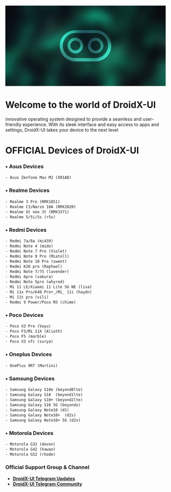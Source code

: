 <p align="center">
  <img src="https://raw.githubusercontent.com/DroidX-UI-Devices/Official_Devices/13/banners/latest.png" />
</p>

# Welcome to the world of DroidX-UI 

innovative operating system designed to provide a seamless and user-friendly experience. With its sleek interface and easy access to apps and settings, DroidX-UI takes your device to the next level

# OFFICIAL Devices of DroidX-UI

<!--START_SECTION:devices-->
### • Asus Devices
```
- Asus Zenfone Max M2 (X01AD)
```

### • Realme Devices
```
- Realme 3 Pro (RMX1851)
- Realme C3/Narzo 10A (RMX2020)
- Realme Gt neo 3t (RMX3371)
- Realme 5/5i/5s (r5x)
```

### • Redmi Devices
```
- Redmi 7a/8a (mi439)
- Redmi Note 4 (mido)
- Redmi Note 7 Pro (Violet)
- Redmi Note 9 Pro (Miatoll)
- Redmi Note 10 Pro (sweet)
- Redmi K20 pro (Raphael)
- Redmi Note 7/7S (lavender)
- Redmi 6pro (sakura)
- Redmi Note 5pro (whyred)
- Mi 11 LE/Xiaomi 11 Lite 5G NE (lisa)
- Mi 11x Pro/K40 Pro+_/Mi_ 11i (haydn)
- Mi 11t pro (vili)
- Redmi 9 Power/Poco M3 (chime)
```

### • Poco Devices
```
- Poco X3 Pro (Vayu)
- Poco F3/Mi 11X (Alioth)
- Poco F5 (marble)
- Poco X3 nfc (surya)
```

### • Oneplus Devices
```
- OnePlus 9RT (Martini)
```

### • Samsung Devices
```
- Samsung Galaxy S10e (beyond0lte)
- Samsung Galaxy S10  (beyond1lte)
- Samsung Galaxy S10+ (beyond2lte)
- Samsung Galaxy S10 5G (beyondx)
- Samsung Galaxy Note10 (d1)
- Samsung Galaxy Note10+  (d2s)
- Samsung Galaxy Note10+ 5G (d2x)
```

### • Motorola Devices
```
- Motorola G32 (devon)
- Motorola G42 (hawao)
- Motorola G52 (rhode)
```

### Official Support Group & Channel
 * [**DroidX-UI Telegram Updates**](https://t.me/DroidXUI_announcements)
 * [**DroidX-UI Telegram Community**](https://t.me/DroidXUI_chats)
